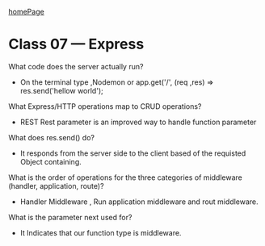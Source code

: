 [homePage](https://henok-6411.github.io/reading-notes)

# Class 07 — Express 

What code does the server actually run?

* On the terminal type ,Nodemon or app.get('/', (req ,res) => res.send('hellow world');

What Express/HTTP operations map to CRUD operations?

* REST Rest parameter is an improved way to handle function parameter

What does res.send() do?

* It responds from the server side to the client based of the requisted Object containing. 

What is the order of operations for the three categories of middleware (handler, application, route)?

* Handler Middleware , Run application middleware and rout middleware. 

What is the parameter next used for?

* It Indicates that our function type is middleware.
